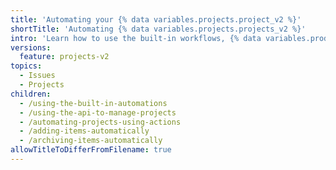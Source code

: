 ```yaml
---
title: 'Automating your {% data variables.projects.project_v2 %}'
shortTitle: 'Automating {% data variables.projects.projects_v2 %}'
intro: 'Learn how to use the built-in workflows, {% data variables.product.prodname_actions %}, and the API to automate your projects.'
versions:
  feature: projects-v2
topics:
  - Issues
  - Projects
children:
  - /using-the-built-in-automations
  - /using-the-api-to-manage-projects
  - /automating-projects-using-actions
  - /adding-items-automatically
  - /archiving-items-automatically
allowTitleToDifferFromFilename: true
---
```

